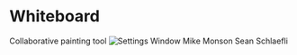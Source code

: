 # Whiteboard
Collaborative painting tool
![Settings Window](https://raw.github.com/elluck91/Whiteboard/master/src/CS151/image.png)
Mike Monson
Sean Schlaefli